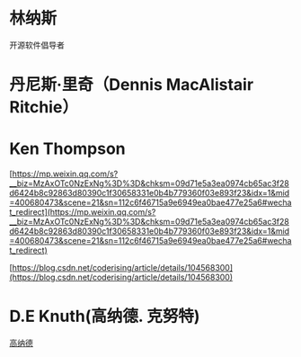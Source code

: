# 林纳斯



开源软件倡导者









# 丹尼斯·里奇（Dennis MacAlistair Ritchie）







# Ken Thompson



[https://mp.weixin.qq.com/s?__biz=MzAxOTc0NzExNg%3D%3D&chksm=09d71e5a3ea0974cb65ac3f28d6424b8c92863d80390c1f30658331e0b4b779360f03e893f23&idx=1&mid=400680473&scene=21&sn=112c6f46715a9e6949ea0bae477e25a6#wechat_redirect](https://mp.weixin.qq.com/s?__biz=MzAxOTc0NzExNg%3D%3D&chksm=09d71e5a3ea0974cb65ac3f28d6424b8c92863d80390c1f30658331e0b4b779360f03e893f23&idx=1&mid=400680473&scene=21&sn=112c6f46715a9e6949ea0bae477e25a6#wechat_redirect)







[https://blog.csdn.net/coderising/article/details/104568300](https://blog.csdn.net/coderising/article/details/104568300)





















# D.E Knuth(高纳德. 克努特)





[高纳德](https://mp.weixin.qq.com/s?__biz=MzAxOTc0NzExNg%3D%3D&chksm=09d783c93ea00adf66c0b6868e67bea4d99c396b5e7f37bf47ca4a5b25859477d69b010409d1&idx=1&mid=400653194&scene=21&sn=04dd17e827c55e4e1e5428c42262c6ec#wechat_redirect)

